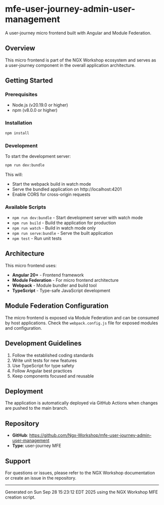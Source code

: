 # mfe-user-journey-admin-user-management

A user-journey micro frontend built with Angular and Module Federation.

## Overview

This micro frontend is part of the NGX Workshop ecosystem and serves as a user-journey component in the overall application architecture.

## Getting Started

### Prerequisites

- Node.js (v20.19.0 or higher)
- npm (v8.0.0 or higher)

### Installation

```bash
npm install
```

### Development

To start the development server:

```bash
npm run dev:bundle
```

This will:
- Start the webpack build in watch mode
- Serve the bundled application on http://localhost:4201
- Enable CORS for cross-origin requests

### Available Scripts

- `npm run dev:bundle` - Start development server with watch mode
- `npm run build` - Build the application for production
- `npm run watch` - Build in watch mode only
- `npm run serve:bundle` - Serve the built application
- `npm test` - Run unit tests

## Architecture

This micro frontend uses:
- **Angular 20+** - Frontend framework
- **Module Federation** - For micro frontend architecture
- **Webpack** - Module bundler and build tool
- **TypeScript** - Type-safe JavaScript development

## Module Federation Configuration

The micro frontend is exposed via Module Federation and can be consumed by host applications. Check the `webpack.config.js` file for exposed modules and configuration.

## Development Guidelines

1. Follow the established coding standards
2. Write unit tests for new features
3. Use TypeScript for type safety
4. Follow Angular best practices
5. Keep components focused and reusable

## Deployment

The application is automatically deployed via GitHub Actions when changes are pushed to the main branch.

## Repository

- **GitHub**: https://github.com/Ngx-Workshop/mfe-user-journey-admin-user-management
- **Type**: user-journey MFE

## Support

For questions or issues, please refer to the NGX Workshop documentation or create an issue in the repository.

---

Generated on Sun Sep 28 15:23:12 EDT 2025 using the NGX Workshop MFE creation script.
